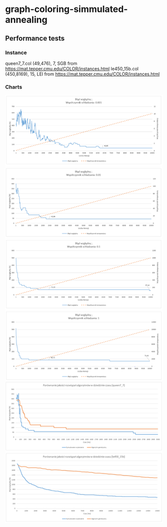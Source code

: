 # graph-coloring-simmulated-annealing

## Performance tests

### Instance 
queen7_7.col (49,476), 7, SGB from https://mat.tepper.cmu.edu/COLOR/instances.html
le450_15b.col (450,8169), 15, LEI from https://mat.tepper.cmu.edu/COLOR/instances.html

### Charts

![Chart 1](charts/1.png)
![Chart 2](charts/2.png)
![Chart 3](charts/3.png)
![Chart 4](charts/4.png)
![Chart 5](charts/5.png)
![Chart 6](charts/6.png)
